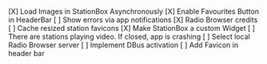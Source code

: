 [X] Load Images in StationBox Asynchronously
[X] Enable Favourites Button in HeaderBar
[ ] Show errors via app notifications
[X] Radio Browser credits
[ ] Cache resized station favicons
[X] Make StationBox a custom Widget
[ ] There are stations playing video. If closed, app is crashing
[ ] Select local Radio Browser server
[ ] Implement DBus activation
[ ] Add Favicon in header bar

